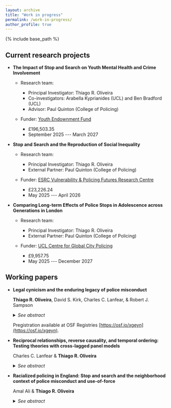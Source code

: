 ```yaml
---
layout: archive
title: "Work in progress"
permalink: /work-in-progress/
author_profile: true
---
```


{% include base_path %}

## Current research projects

- **The Impact of Stop and Search on Youth Mental Health and Crime Involvement**

  * Research team:
    * Principal Investigator: Thiago R. Oliveira
    * Co-investigators: Arabella Kyprianides (UCL) and Ben Bradford (UCL)
    * Advisor: Paul Quinton (College of Policing)
    
  * Funder: [Youth Endownment Fund](https://youthendowmentfund.org.uk)
    * £196,503.35
    * September 2025 --- March 2027
    
- **Stop and Search and the Reproduction of Social Inequality**

  * Research team:
    * Principal Investigator: Thiago R. Oliveira
    * External Partner: Paul Quinton (College of Policing)
    
  * Funder: [ESRC Vulnerability & Policing Futures Research Centre](https://vulnerabilitypolicing.org.uk/early-career-researcher-development-fund/)
    * £23,226.24
    * May 2025 --- April 2026
    
- **Comparing Long-term Effects of Police Stops in Adolescence across Generations in London**

  * Research team:
    * Principal Investigator: Thiago R. Oliveira
    * External Partner: Paul Quinton (College of Policing)
    
  * Funder: [UCL Centre for Global City Policing](https://www.ucl.ac.uk/jill-dando-institute/cgcp-small-grants-scheme-2024])
    * £9,957.75
    * May 2025 --- December 2027

## Working papers

- **Legal cynicism and the enduring legacy of police misconduct**
  
  **Thiago R. Oliveira**, David S. Kirk, Charles C. Lanfear, & Robert J. Sampson
  
  <details>
  <summary><i>See abstract</i></summary>
 
  </details>
  
  Pregistration available at OSF Registries [https://osf.io/xgeyn](https://osf.io/xgeyn).
  
- **Reciprocal relationships, reverse causality, and temporal ordering: Testing theories with cross-lagged panel models**
  
  Charles C. Lanfear & **Thiago R. Oliveira**
  
  <details>
  <summary><i>See abstract</i></summary>
 
  </details>
  
- **Racialized policing in England: Stop and search and the neighborhood context of police misconduct and use-of-force**
  
  Amal Ali & **Thiago R. Oliveira**
  
  <details>
  <summary><i>See abstract</i></summary>
 
  </details>
  
